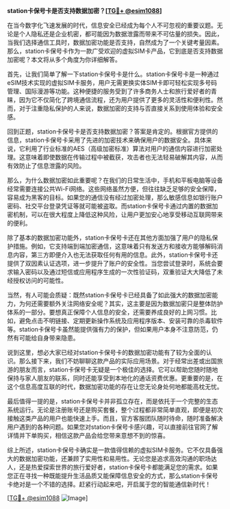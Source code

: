 **station卡保号卡是否支持数据加密？[[TG💪+ @esim1088](https://t.me/s/esim1088)]**

在当今数字化飞速发展的时代，信息安全已经成为每个人不可忽视的重要议题。无论是个人隐私还是企业机密，都可能因为数据泄露而带来不可估量的损失。因此，当我们选择通信工具时，数据加密功能是否支持，自然成为了一个关键考量因素。那么，station卡保号卡作为一款广受欢迎的虚拟SIM卡产品，它到底是否支持数据加密呢？本文将从多个角度为你详细解答。

首先，让我们简单了解一下station卡保号卡是什么。station卡保号卡是一种通过eSIM技术实现的虚拟SIM卡服务，用户无需更换实体SIM卡即可轻松实现多号码管理、国际漫游等功能。这种便捷的服务受到了许多商务人士和旅行爱好者的青睐，因为它不仅简化了跨境通信流程，还为用户提供了更多的灵活性和便利性。然而，对于注重隐私保护的人来说，数据加密的支持与否直接关系到使用体验和安全感。

回到正题，station卡保号卡是否支持数据加密？答案是肯定的。根据官方提供的信息，station卡保号卡采用了先进的加密技术来确保用户的数据安全。具体来说，它利用了行业标准的AES（高级加密标准）算法对用户的通信内容进行加密处理。这意味着即使数据在传输过程中被截获，攻击者也无法轻易破解其内容，从而有效防止了信息泄露的风险。

那么，为什么数据加密如此重要呢？在我们的日常生活中，手机和平板电脑等设备经常需要连接公共Wi-Fi网络。这些网络虽然方便，但往往缺乏足够的安全保障，容易成为黑客的目标。如果您的通信没有经过加密处理，那么敏感信息如银行账户密码、社交平台登录凭证等就可能被盗取。而station卡保号卡通过内置的数据加密机制，可以在很大程度上降低这种风险，让用户更加安心地享受移动互联网带来的便利。

除了基本的数据加密功能外，station卡保号卡还在其他方面加强了用户的隐私保护措施。例如，它支持端到端加密通信，这意味着只有发送方和接收方能够解码消息内容，第三方即便介入也无法获取任何有用的信息。此外，station卡保号卡还提供了双因素认证选项，进一步提升了账户的安全性。当您尝试登录时，系统会要求输入密码以及通过短信或应用程序生成的一次性验证码，双重验证大大降低了未经授权访问的可能性。

当然，有人可能会质疑：既然station卡保号卡已经具备了如此强大的数据加密能力，为何还需要额外关注网络安全呢？其实，这主要是因为数据加密只是整体防护体系的一部分。要想真正保障个人信息的安全，还需要养成良好的上网习惯。比如，避免点击不明链接、定期更新操作系统及应用程序版本、安装可靠的杀毒软件等。station卡保号卡虽然能提供强有力的保护，但如果用户本身不注意防范，仍然有可能给自身带来隐患。

说到这里，想必大家已经对station卡保号卡的数据加密功能有了较为全面的认识。那么接下来，我们不妨聊聊这款产品的实际应用场景。对于经常出差或出国旅游的朋友而言，station卡保号卡无疑是一个极佳的选择。它可以帮助您随时随地保持与家人朋友的联系，同时还能享受到本地化的通话资费优惠。更重要的是，在这个信息高度互联的时代，数据加密功能的存在让您无论身处何地都能高枕无忧。

最后值得一提的是，station卡保号卡并非孤立存在，而是依托于一个完整的生态系统运行。无论是注册账号还是购买套餐，整个过程都非常简单直观，即便是初次接触这类产品的用户也能快速上手。而且，官方客服团队随时待命，随时准备解决用户遇到的各种问题。如果您对station卡保号卡感兴趣，可以直接前往官网了解详情并下单购买，相信这款产品会给您带来意想不到的惊喜。

综上所述，station卡保号卡确实是一款值得信赖的虚拟SIM卡服务。它不仅具备强大的数据加密功能，还兼顾了实用性和易用性。无论您是追求高效沟通的职场达人，还是热爱探索世界的旅行爱好者，station卡保号卡都能满足您的需求。如果您正在寻找一种既能提升生活品质又能保障信息安全的方式，那么station卡保号卡绝对是一个不错的选择。赶紧行动起来吧，开启属于您的智能通信新时代！

[[TG💪+ @esim1088](https://t.me/s/esim1088) ![Image](https://i.postimg.cc/4NQfJmqS/Snipaste-2025-05-13-00-14-12.png)]